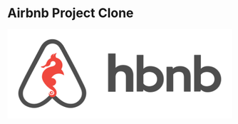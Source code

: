 # Airbnb Project Clone
<p align="center">
   <img src="https://github.com/ELABDELLAOUI-HAJAR/TEST_README/blob/master/images/hbnb_logo.png" alt="AirBnb Clone logo"
	width="520" height="200"/>
</p>
